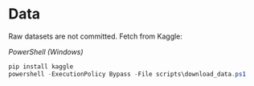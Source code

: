 # Data

Raw datasets are not committed. Fetch from Kaggle:

*PowerShell (Windows)*
```powershell
pip install kaggle
powershell -ExecutionPolicy Bypass -File scripts\download_data.ps1